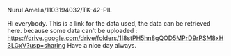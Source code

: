 Nurul Amelia/1103194032/TK-42-PIL

Hi everybody.
This is a link for the data used, the data can be retrieved here. because some data can't be uploaded :
https://drive.google.com/drive/folders/1I8stPH5hn8gQOD5MPrD9rPSM8xH3LGxV?usp=sharing
Have a nice day always.
